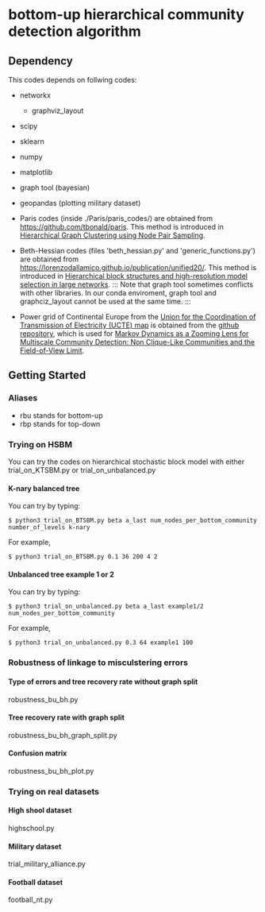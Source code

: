 # bottom-up hierarchical community detection algorithm

## Dependency
This codes depends on follwing codes:
- networkx
    - graphviz_layout
- scipy
- sklearn
- numpy
- matplotlib

- graph tool (bayesian)
- geopandas (plotting military dataset)


- Paris codes (inside ./Paris/paris_codes/) are obtained from https://github.com/tbonald/paris. This method is introduced in [Hierarchical Graph Clustering using Node Pair Sampling](http://arxiv.org/abs/1806.01664).
- Beth-Hessian codes (files 'beth_hessian.py' and 'generic_functions.py') are obtained from https://lorenzodallamico.github.io/publication/unified20/. This method is introduced in [Hierarchical block structures and high-resolution model selection in large networks](https://doi.org/10.1103/PhysRevX.4.011047).
:::
Note that graph tool sometimes conflicts with other libraries.
In our conda enviroment, graph tool and graphciz_layout cannot be used at the same time.
:::
- Power grid of Continental Europe from the [Union for the Coordination of Transmission of Electricity (UCTE) map](http://www.ucte.org) is obtained from the [github repository](https://github.com/barahona-research-group/PyGenStability/blob/master/examples/real_examples/powergrid/Example_powergrid.ipynb), which is used for [Markov Dynamics as a Zooming Lens for Multiscale Community Detection: Non Clique-Like Communities and the Field-of-View Limit](https://doi.org/10.1371/journal.pone.0032210).

## Getting Started
### Aliases
- rbu stands for bottom-up
- rbp stands for top-down

### Trying on HSBM
You can try the codes on hierarchical stochastic block model with either trial_on_KTSBM.py or trial_on_unbalanced.py

#### K-nary balanced tree 
You can try by typing:
```
$ python3 trial_on_BTSBM.py beta a_last num_nodes_per_bottom_community number_of_levels k-nary
```

For example,
```
$ python3 trial_on_BTSBM.py 0.1 36 200 4 2
```
#### Unbalanced tree example 1 or 2
You can try by typing:
```
$ python3 trial_on_unbalanced.py beta a_last example1/2 num_nodes_per_bottom_community
```

For example,
```
$ python3 trial_on_unbalanced.py 0.3 64 example1 100
```

### Robustness of linkage to misculstering errors
#### Type of errors and tree recovery rate without graph split
robustness_bu_bh.py

#### Tree recovery rate with graph split
robustness_bu_bh_graph_split.py

#### Confusion matrix
robustness_bu_bh_plot.py

### Trying on real datasets
#### High shool dataset
highschool.py

#### Military dataset
trial_military_alliance.py

#### Football dataset
football_nt.py